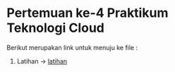 # Pertemuan ke-4      Praktikum Teknologi Cloud

Berikut merupakan link untuk menuju ke file :

1. Latihan -> [latihan](https://github.com/amharnh/tekn-cloud-computing/blob/master/minggu-04/latihan.md)
